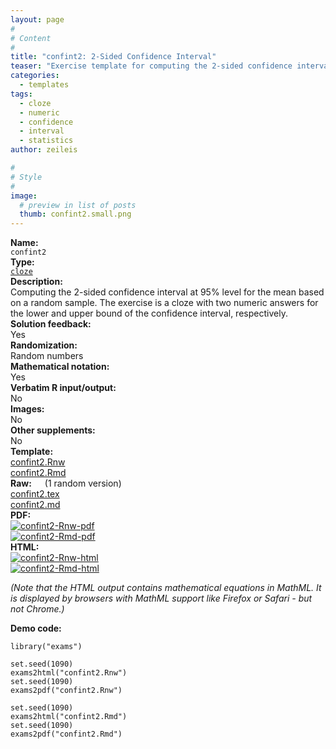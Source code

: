 ```yaml
---
layout: page
#
# Content
#
title: "confint2: 2-Sided Confidence Interval"
teaser: "Exercise template for computing the 2-sided confidence interval for the mean based on a random sample."
categories:
  - templates
tags:
  - cloze
  - numeric
  - confidence
  - interval
  - statistics
author: zeileis

#
# Style
#
image:
  # preview in list of posts
  thumb: confint2.small.png
---
```


<div class='row t1 b1'>
  <div class='medium-4 columns'><b>Name:</b></div>
  <div class='medium-8 columns'><code class="highlighter-rouge">confint2</code></div>
</div>
<div class='row t1 b1'>
  <div class='medium-4 columns'><b>Type:</b></div>
  <div class='medium-8 columns'><a href="{{ site.url }}/tag/cloze/"><code class="highlighter-rouge">cloze</code></a></div>
</div>


<div class='row t20 b1'>
  <div class='medium-4 columns'><b>Description:</b></div>
  <div class='medium-8 columns'>Computing the 2-sided confidence interval at 95% level for the mean based on a random sample. The exercise is a cloze with two numeric answers for the lower and upper bound of the confidence interval, respectively.</div>
</div>
<div class='row t1 b1'>
  <div class='medium-4 columns'><b>Solution feedback:</b></div>
  <div class='medium-8 columns'>Yes</div>
</div>
<div class='row t1 b1'>
  <div class='medium-4 columns'><b>Randomization:</b></div>
  <div class='medium-8 columns'>Random numbers</div>
</div>
<div class='row t1 b1'>
  <div class='medium-4 columns'><b>Mathematical notation:</b></div>
  <div class='medium-8 columns'>Yes</div>
</div>
<div class='row t1 b1'>
  <div class='medium-4 columns'><b>Verbatim R input/output:</b></div>
  <div class='medium-8 columns'>No</div>
</div>
<div class='row t1 b1'>
  <div class='medium-4 columns'><b>Images:</b></div>
  <div class='medium-8 columns'>No</div>
</div>
<div class='row t1 b1'>
  <div class='medium-4 columns'><b>Other supplements:</b></div>
  <div class='medium-8 columns'>No</div>
</div>

<div class='row t20 b1'>
  <div class='medium-4 columns'><b>Template:</b></div>
  <div class='medium-4 columns'><a href="{{ site.url }}/assets/posts/2017-08-14-confint2//confint2.Rnw">confint2.Rnw</a></div>
  <div class='medium-4 columns'><a href="{{ site.url }}/assets/posts/2017-08-14-confint2//confint2.Rmd">confint2.Rmd</a></div>
</div>
<div class='row t1 b1'>
  <div class='medium-4 columns'><b>Raw:</b> (1 random version)</div>
  <div class='medium-4 columns'><a href="{{ site.url }}/assets/posts/2017-08-14-confint2//confint2.tex">confint2.tex</a></div>
  <div class='medium-4 columns'><a href="{{ site.url }}/assets/posts/2017-08-14-confint2//confint2.md" >confint2.md</a></div>
</div>
<div class='row t1 b1'>
  <div class='medium-4 columns'><b>PDF:</b></div>
  <div class='medium-4 columns'><a href="{{ site.url }}/assets/posts/2017-08-14-confint2//confint2-Rnw.pdf"><img src="{{ site.url }}/assets/posts/2017-08-14-confint2//confint2-Rnw-pdf.png" alt="confint2-Rnw-pdf"/></a></div>
  <div class='medium-4 columns'><a href="{{ site.url }}/assets/posts/2017-08-14-confint2//confint2-Rmd.pdf"><img src="{{ site.url }}/assets/posts/2017-08-14-confint2//confint2-Rmd-pdf.png" alt="confint2-Rmd-pdf"/></a></div>
</div>
<div class='row t1 b20'>
  <div class='medium-4 columns'><b>HTML:</b></div>
  <div class='medium-4 columns'><a href="{{ site.url }}/assets/posts/2017-08-14-confint2//confint2-Rnw.html"><img src="{{ site.url }}/assets/posts/2017-08-14-confint2//confint2-Rnw-html.png" alt="confint2-Rnw-html"/></a></div>
  <div class='medium-4 columns'><a href="{{ site.url }}/assets/posts/2017-08-14-confint2//confint2-Rmd.html"><img src="{{ site.url }}/assets/posts/2017-08-14-confint2//confint2-Rmd-html.png" alt="confint2-Rmd-html"/></a></div>
</div>

_(Note that the HTML output contains mathematical equations in MathML. It is displayed by browsers with MathML support like Firefox or Safari - but not Chrome.)_

**Demo code:**

<pre><code class="prettyprint ">library(&quot;exams&quot;)

set.seed(1090)
exams2html(&quot;confint2.Rnw&quot;)
set.seed(1090)
exams2pdf(&quot;confint2.Rnw&quot;)

set.seed(1090)
exams2html(&quot;confint2.Rmd&quot;)
set.seed(1090)
exams2pdf(&quot;confint2.Rmd&quot;)</code></pre>
